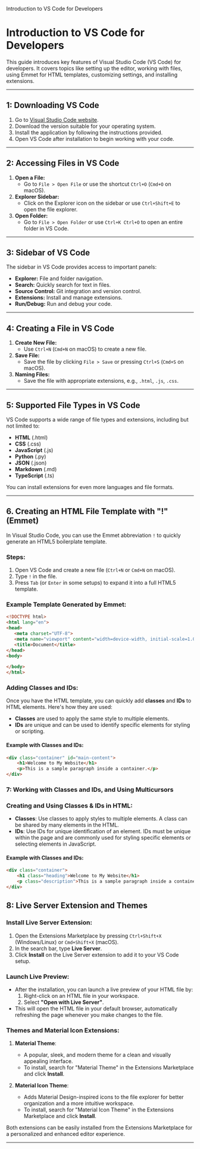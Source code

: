 
 
 
 Introduction to VS Code for Developers

 # Introduction to VS Code for Developers

This guide introduces key features of Visual Studio Code (VS Code) for developers. It covers topics like setting up the editor, working with files, using Emmet for HTML templates, customizing settings, and installing extensions.

---

## 1: Downloading VS Code

1. Go to [Visual Studio Code website](https://code.visualstudio.com/).
2. Download the version suitable for your operating system.
3. Install the application by following the instructions provided.
4. Open VS Code after installation to begin working with your code.

---

## 2: Accessing Files in VS Code

1. **Open a File:**
   - Go to `File > Open File` or use the shortcut `Ctrl+O` (`Cmd+O` on macOS).
2. **Explorer Sidebar:**
   - Click on the Explorer icon on the sidebar or use `Ctrl+Shift+E` to open the file explorer.
3. **Open Folder:**
   - Go to `File > Open Folder` or use `Ctrl+K Ctrl+O` to open an entire folder in VS Code.

---

## 3: Sidebar of VS Code

The sidebar in VS Code provides access to important panels:

- **Explorer:** File and folder navigation.
- **Search:** Quickly search for text in files.
- **Source Control:** Git integration and version control.
- **Extensions:** Install and manage extensions.
- **Run/Debug:** Run and debug your code.

---

## 4: Creating a File in VS Code

1. **Create New File:**
   - Use `Ctrl+N` (`Cmd+N` on macOS) to create a new file.
2. **Save File:**
   - Save the file by clicking `File > Save` or pressing `Ctrl+S` (`Cmd+S` on macOS).
3. **Naming Files:**
   - Save the file with appropriate extensions, e.g., `.html`, `.js`, `.css`.

---

## 5: Supported File Types in VS Code

VS Code supports a wide range of file types and extensions, including but not limited to:

- **HTML** (.html)
- **CSS** (.css)
- **JavaScript** (.js)
- **Python** (.py)
- **JSON** (.json)
- **Markdown** (.md)
- **TypeScript** (.ts)

You can install extensions for even more languages and file formats.

---
## 6. Creating an HTML File Template with "!" (Emmet)

In Visual Studio Code, you can use the Emmet abbreviation `!` to quickly generate an HTML5 boilerplate template.

### Steps:
1. Open VS Code and create a new file (`Ctrl+N` or `Cmd+N` on macOS).
2. Type `!` in the file.
3. Press `Tab` (or `Enter` in some setups) to expand it into a full HTML5 template.

### Example Template Generated by Emmet:
 ```html
<!DOCTYPE html>
<html lang="en">
<head>
    <meta charset="UTF-8">
    <meta name="viewport" content="width=device-width, initial-scale=1.0">
    <title>Document</title>
</head>
<body>
    
</body>
</html>
 ```

### Adding Classes and IDs:
Once you have the HTML template, you can quickly add **classes** and **IDs** to HTML elements. Here's how they are used:

- **Classes** are used to apply the same style to multiple elements.
- **IDs** are unique and can be used to identify specific elements for styling or scripting.

#### Example with Classes and IDs:
```html
<div class="container" id="main-content">
    <h1>Welcome to My Website</h1>
    <p>This is a sample paragraph inside a container.</p>
</div>
```
### 7: Working with Classes and IDs, and Using Multicursors

### Creating and Using Classes & IDs in HTML:
- **Classes**: Use classes to apply styles to multiple elements. A class can be shared by many elements in the HTML.
- **IDs**: Use IDs for unique identification of an element. IDs must be unique within the page and are commonly used for styling specific elements or selecting elements in JavaScript.

#### Example with Classes and IDs:
```html
<div class="container">
    <h1 class="heading">Welcome to My Website</h1>
    <p class="description">This is a sample paragraph inside a container.</p>
</div>
```
 ## 8: Live Server Extension and Themes

### Install Live Server Extension:
1. Open the Extensions Marketplace by pressing `Ctrl+Shift+X` (Windows/Linux) or `Cmd+Shift+X` (macOS).
2. In the search bar, type **Live Server**.
3. Click **Install** on the Live Server extension to add it to your VS Code setup.

### Launch Live Preview:
- After the installation, you can launch a live preview of your HTML file by:
  1. Right-click on an HTML file in your workspace.
  2. Select **"Open with Live Server"**.
- This will open the HTML file in your default browser, automatically refreshing the page whenever you make changes to the file.

### Themes and Material Icon Extensions:

1. **Material Theme**: 
   - A popular, sleek, and modern theme for a clean and visually appealing interface.
   - To install, search for "Material Theme" in the Extensions Marketplace and click **Install**.

2. **Material Icon Theme**:
   - Adds Material Design-inspired icons to the file explorer for better organization and a more intuitive workspace.
   - To install, search for "Material Icon Theme" in the Extensions Marketplace and click **Install**.

Both extensions can be easily installed from the Extensions Marketplace for a personalized and enhanced editor experience.

---





